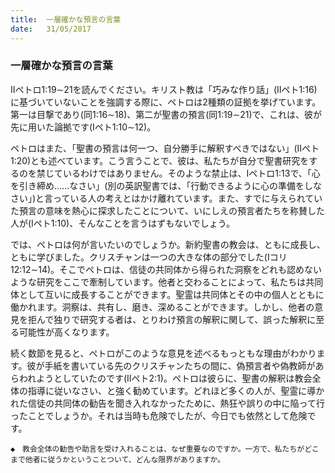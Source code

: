 ```yaml
---
title:  一層確かな預言の言葉
date:   31/05/2017
---
```


### 一層確かな預言の言葉

IIペトロ1:19∼21を読んでください。キリスト教は「巧みな作り話」(IIペト1:16)に基づいていないことを強調する際に、ペトロは2種類の証拠を挙げています。第一は目撃であり(同1:16∼18)、第二が聖書の預言(同1:19∼21)で、これは、彼が先に用いた論拠です(Iペト1:10∼12)。

ペトロはまた、「聖書の預言は何一つ、自分勝手に解釈すべきではない」(IIペト1:20)とも述べています。こう言うことで、彼は、私たちが自分で聖書研究をするのを禁じているわけではありません。そのような禁止は、Iペトロ1:13で、「心を引き締め......なさい」(別の英訳聖書では、「行動できるように心の準備をしなさい」)と言っている人の考えとはかけ離れています。また、すでに与えられていた預言の意味を熱心に探求したことについて、いにしえの預言者たちを称賛した人が(Iペト1:10)、そんなことを言うはずもないでしょう。

では、ペトロは何が言いたいのでしょうか。新約聖書の教会は、ともに成長し、ともに学びました。クリスチャンは一つの大きな体の部分でした(Iコリ12:12∼14)。そこでペトロは、信徒の共同体から得られた洞察をどれも認めないような研究をここで牽制しています。他者と交わることによって、私たちは共同体として互いに成長することができます。聖霊は共同体とその中の個人とともに働かれます。洞察は、共有し、磨き、深めることができます。しかし、他者の意見を拒んで独りで研究する者は、とりわけ預言の解釈に関して、誤った解釈に至る可能性が高くなります。

続く数節を見ると、ペトロがこのような意見を述べるもっともな理由がわかります。彼が手紙を書いている先のクリスチャンたちの間に、偽預言者や偽教師があらわれようとしていたのです(IIペト2:1)。ペトロは彼らに、聖書の解釈は教会全体の指導に従いなさい、と強く勧めています。どれほど多くの人が、聖霊に導かれた信徒の共同体の勧告を聞き入れなかったために、熱狂や誤りの中に陥って行ったことでしょうか。それは当時も危険でしたが、今日でも依然として危険です。

`◆　教会全体の勧告や助言を受け入れることは、なぜ重要なのですか。一方で、私たちがどこまで他者に従うかということついて、どんな限界がありますか。`
